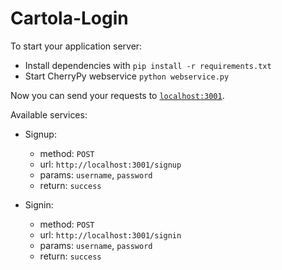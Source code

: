 # Cartola-Login

To start your application server:

  * Install dependencies with `pip install -r requirements.txt`
  * Start CherryPy webservice `python webservice.py`

Now you can send your requests to [`localhost:3001`](http://localhost:3001).

Available services:

  * Signup:
    - method: `POST`
    - url: `http://localhost:3001/signup`
    - params: `username`, `password`
    - return: `success`
    
  * Signin:
    - method: `POST`
    - url: `http://localhost:3001/signin`
    - params: `username`, `password`
    - return: `success`

